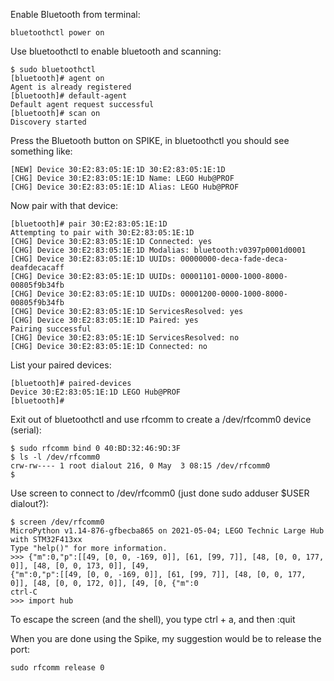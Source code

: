 

Enable Bluetooth from terminal:


```
bluetoothctl power on
```


Use bluetoothctl to enable bluetooth and scanning:

```
$ sudo bluetoothctl
[bluetooth]# agent on
Agent is already registered
[bluetooth]# default-agent
Default agent request successful
[bluetooth]# scan on
Discovery started
```


Press the Bluetooth button on SPIKE, in bluetoothctl you should see something like:

```
[NEW] Device 30:E2:83:05:1E:1D 30:E2:83:05:1E:1D
[CHG] Device 30:E2:83:05:1E:1D Name: LEGO Hub@PROF
[CHG] Device 30:E2:83:05:1E:1D Alias: LEGO Hub@PROF
```


Now pair with that device:

```
[bluetooth]# pair 30:E2:83:05:1E:1D
Attempting to pair with 30:E2:83:05:1E:1D
[CHG] Device 30:E2:83:05:1E:1D Connected: yes
[CHG] Device 30:E2:83:05:1E:1D Modalias: bluetooth:v0397p0001d0001
[CHG] Device 30:E2:83:05:1E:1D UUIDs: 00000000-deca-fade-deca-deafdecacaff
[CHG] Device 30:E2:83:05:1E:1D UUIDs: 00001101-0000-1000-8000-00805f9b34fb
[CHG] Device 30:E2:83:05:1E:1D UUIDs: 00001200-0000-1000-8000-00805f9b34fb
[CHG] Device 30:E2:83:05:1E:1D ServicesResolved: yes
[CHG] Device 30:E2:83:05:1E:1D Paired: yes
Pairing successful
[CHG] Device 30:E2:83:05:1E:1D ServicesResolved: no
[CHG] Device 30:E2:83:05:1E:1D Connected: no
```

List your paired devices:

```
[bluetooth]# paired-devices
Device 30:E2:83:05:1E:1D LEGO Hub@PROF
[bluetooth]#
```

Exit out of bluetoothctl and use rfcomm to create a /dev/rfcomm0 device (serial):

```
$ sudo rfcomm bind 0 40:BD:32:46:9D:3F
$ ls -l /dev/rfcomm0
crw-rw---- 1 root dialout 216, 0 May  3 08:15 /dev/rfcomm0
$
```

Use screen to connect to /dev/rfcomm0 (just done sudo adduser $USER dialout?):

```
$ screen /dev/rfcomm0
MicroPython v1.14-876-gfbecba865 on 2021-05-04; LEGO Technic Large Hub with STM32F413xx
Type "help()" for more information.
>>> {"m":0,"p":[[49, [0, 0, -169, 0]], [61, [99, 7]], [48, [0, 0, 177, 0]], [48, [0, 0, 173, 0]], [49,
{"m":0,"p":[[49, [0, 0, -169, 0]], [61, [99, 7]], [48, [0, 0, 177, 0]], [48, [0, 0, 172, 0]], [49, [0, {"m":0
ctrl-C
>>> import hub
```

To escape the screen (and the shell), you type ctrl + a, and then :quit


When you are done using the Spike, my suggestion would be to release the port:

```
sudo rfcomm release 0
```


